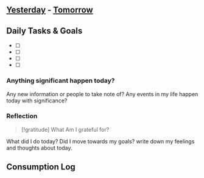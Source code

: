 ## [Yesterday](2024-10-26) - [Tomorrow](2024-10-28)

## Daily Tasks & Goals 

- [ ] 
- [ ] 
- [ ] 
- [ ] 

### Anything significant happen today?

Any new information or people to take note of?  Any events in my life happen today with significance?

### Reflection

> [!gratitude] What Am I grateful for?
> 

What did I do today?  Did I move towards my goals? write down my feelings and thoughts about today.



## Consumption Log